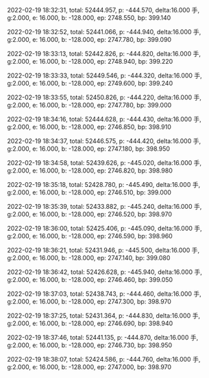 2022-02-19 18:32:31, total: 52444.957, p: -444.570, delta:16.000 手, g:2.000, e: 16.000, b: -128.000, ep: 2748.550, bp: 399.140

2022-02-19 18:32:52, total: 52441.066, p: -444.940, delta:16.000 手, g:2.000, e: 16.000, b: -128.000, ep: 2747.780, bp: 399.090

2022-02-19 18:33:13, total: 52442.826, p: -444.820, delta:16.000 手, g:2.000, e: 16.000, b: -128.000, ep: 2748.940, bp: 399.220

2022-02-19 18:33:33, total: 52449.546, p: -444.320, delta:16.000 手, g:2.000, e: 16.000, b: -128.000, ep: 2749.600, bp: 399.240

2022-02-19 18:33:55, total: 52450.826, p: -444.220, delta:16.000 手, g:2.000, e: 16.000, b: -128.000, ep: 2747.780, bp: 399.000

2022-02-19 18:34:16, total: 52444.628, p: -444.430, delta:16.000 手, g:2.000, e: 16.000, b: -128.000, ep: 2746.850, bp: 398.910

2022-02-19 18:34:37, total: 52446.575, p: -444.420, delta:16.000 手, g:2.000, e: 16.000, b: -128.000, ep: 2747.180, bp: 398.950

2022-02-19 18:34:58, total: 52439.626, p: -445.020, delta:16.000 手, g:2.000, e: 16.000, b: -128.000, ep: 2746.820, bp: 398.980

2022-02-19 18:35:18, total: 52428.780, p: -445.490, delta:16.000 手, g:2.000, e: 16.000, b: -128.000, ep: 2746.510, bp: 399.000

2022-02-19 18:35:39, total: 52433.882, p: -445.240, delta:16.000 手, g:2.000, e: 16.000, b: -128.000, ep: 2746.520, bp: 398.970

2022-02-19 18:36:00, total: 52425.406, p: -445.090, delta:16.000 手, g:2.000, e: 16.000, b: -128.000, ep: 2746.590, bp: 398.960

2022-02-19 18:36:21, total: 52431.946, p: -445.500, delta:16.000 手, g:2.000, e: 16.000, b: -128.000, ep: 2747.140, bp: 399.080

2022-02-19 18:36:42, total: 52426.628, p: -445.940, delta:16.000 手, g:2.000, e: 16.000, b: -128.000, ep: 2746.460, bp: 399.050

2022-02-19 18:37:03, total: 52438.743, p: -444.460, delta:16.000 手, g:2.000, e: 16.000, b: -128.000, ep: 2747.300, bp: 398.970

2022-02-19 18:37:25, total: 52431.364, p: -444.830, delta:16.000 手, g:2.000, e: 16.000, b: -128.000, ep: 2746.690, bp: 398.940

2022-02-19 18:37:46, total: 52441.135, p: -444.870, delta:16.000 手, g:2.000, e: 16.000, b: -128.000, ep: 2746.730, bp: 398.950

2022-02-19 18:38:07, total: 52424.586, p: -444.760, delta:16.000 手, g:2.000, e: 16.000, b: -128.000, ep: 2747.000, bp: 398.970